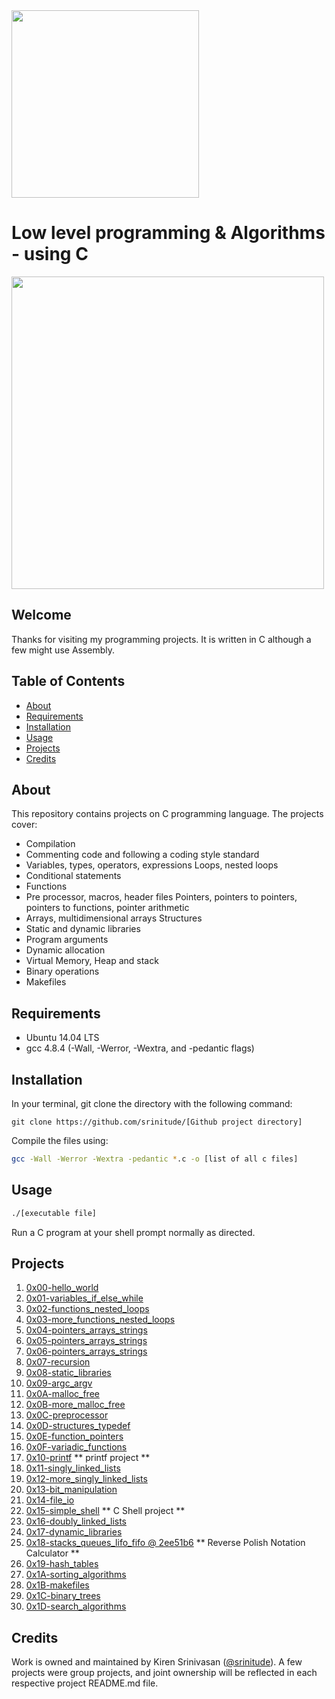 <img src="https://www.holbertonschool.com/assets/holberton-logo-1cc451260ca3cd297def53f2250a9794810667c7ca7b5fa5879a569a457bf16f.png" width="300">

# Low level programming & Algorithms - using C

<img src="https://s3.amazonaws.com/intranet-projects-files/holbertonschool-low_level_programming/212/cisfun.jpg" width="500">

## Welcome
Thanks for visiting my programming projects. It is written in C although a few might use Assembly.

## Table of Contents
* [About](#about)
* [Requirements](#requirements)
* [Installation](#installation)
* [Usage](#usage)
* [Projects](#projects)
* [Credits](#credits)

## About
This repository contains projects on C programming language. The projects cover:
- Compilation
- Commenting code and following a coding style standard
- Variables, types, operators, expressions Loops, nested loops
- Conditional statements
- Functions
- Pre processor, macros, header files Pointers, pointers to pointers, pointers to functions, pointer arithmetic
- Arrays, multidimensional arrays Structures
- Static and dynamic libraries
- Program arguments
- Dynamic allocation
- Virtual Memory, Heap and stack
- Binary operations
- Makefiles

## Requirements
* Ubuntu 14.04 LTS
* gcc 4.8.4 (-Wall, -Werror, -Wextra, and -pedantic flags)

## Installation
In your terminal, git clone the directory with the following command:
```
git clone https://github.com/srinitude/[Github project directory]
```

Compile the files using:

```sh
gcc -Wall -Werror -Wextra -pedantic *.c -o [list of all c files]
```

## Usage
```sh
./[executable file]
```

Run a C program at your shell prompt normally as directed.

## Projects
1. [0x00-hello_world](./0x00-hello_world)
2. [0x01-variables_if_else_while](./0x01-variables_if_else_while)
3. [0x02-functions_nested_loops](./0x02-functions_nested_loops)
4. [0x03-more_functions_nested_loops](./0x03-more_functions_nested_loops)
5. [0x04-pointers_arrays_strings](./0x04-pointers_arrays_strings)
6. [0x05-pointers_arrays_strings](./0x05-pointers_arrays_strings)
7. [0x06-pointers_arrays_strings](./0x06-pointers_arrays_strings)
8. [0x07-recursion](./0x07-recursion)
9. [0x08-static_libraries](./0x08-static_libraries)
10. [0x09-argc_argv](./0x09-argc_argv)
11. [0x0A-malloc_free](./0x0A-malloc_free)
12. [0x0B-more_malloc_free](./0x0B-more_malloc_free)
13. [0x0C-preprocessor](./0x0C-preprocessor)
14. [0x0D-structures_typedef](./0x0D-structures_typedef)
15. [0x0E-function_pointers](./0x0E-function_pointers)
16. [0x0F-variadic_functions](./0x0F-variadic_functions)
17. [0x10-printf](./0x10-printf) ** printf project **
18. [0x11-singly_linked_lists](./0x11-singly_linked_lists)
19. [0x12-more_singly_linked_lists](./0x12-more_singly_linked_lists)
20. [0x13-bit_manipulation](./0x13-bit_manipulation)
21. [0x14-file_io](./0x14-file_io)
22. [0x15-simple_shell](https://github.com/srinitude/simple_shell) ** C Shell project **
23. [0x16-doubly_linked_lists](./0x16-doubly_linked_lists)
24. [0x17-dynamic_libraries](./0x17-dynamic_libraries)
25. [0x18-stacks_queues_lifo_fifo @ 2ee51b6](https://github.com/srinitude/monty) ** Reverse Polish Notation Calculator **
26. [0x19-hash_tables](./0x19-hash_tables)
27. [0x1A-sorting_algorithms](./0x1A-sorting_algorithms)
28. [0x1B-makefiles](./0x1B-makefiles)
29. [0x1C-binary_trees](./0x1C-binary_trees)
30. [0x1D-search_algorithms](./0x1D-search_algorithms)

## Credits
Work is owned and maintained by Kiren Srinivasan ([@srinitude](https://twitter.com/srinitude)). A few projects were group projects, and joint ownership will be reflected in each respective project README.md file.
